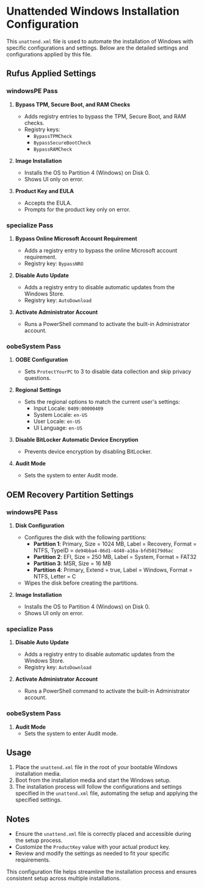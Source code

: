 # Unattended Windows Installation Configuration

This `unattend.xml` file is used to automate the installation of Windows with specific configurations and settings. Below are the detailed settings and configurations applied by this file.

## Rufus Applied Settings

### windowsPE Pass

1. **Bypass TPM, Secure Boot, and RAM Checks**
   - Adds registry entries to bypass the TPM, Secure Boot, and RAM checks.
   - Registry keys:
     - `BypassTPMCheck`
     - `BypassSecureBootCheck`
     - `BypassRAMCheck`

2. **Image Installation**
   - Installs the OS to Partition 4 (Windows) on Disk 0.
   - Shows UI only on error.

3. **Product Key and EULA**
   - Accepts the EULA.
   - Prompts for the product key only on error.

### specialize Pass

1. **Bypass Online Microsoft Account Requirement**
   - Adds a registry entry to bypass the online Microsoft account requirement.
   - Registry key: `BypassNRO`

2. **Disable Auto Update**
   - Adds a registry entry to disable automatic updates from the Windows Store.
   - Registry key: `AutoDownload`

3. **Activate Administrator Account**
   - Runs a PowerShell command to activate the built-in Administrator account.

### oobeSystem Pass

1. **OOBE Configuration**
   - Sets `ProtectYourPC` to 3 to disable data collection and skip privacy questions.

2. **Regional Settings**
   - Sets the regional options to match the current user's settings:
     - Input Locale: `0409:00000409`
     - System Locale: `en-US`
     - User Locale: `en-US`
     - UI Language: `en-US`

3. **Disable BitLocker Automatic Device Encryption**
   - Prevents device encryption by disabling BitLocker.

4. **Audit Mode**
   - Sets the system to enter Audit mode.

## OEM Recovery Partition Settings

### windowsPE Pass

1. **Disk Configuration**
   - Configures the disk with the following partitions:
     - **Partition 1**: Primary, Size = 1024 MB, Label = Recovery, Format = NTFS, TypeID = `de94bba4-06d1-4d40-a16a-bfd50179d6ac`
     - **Partition 2**: EFI, Size = 250 MB, Label = System, Format = FAT32
     - **Partition 3**: MSR, Size = 16 MB
     - **Partition 4**: Primary, Extend = true, Label = Windows, Format = NTFS, Letter = C
   - Wipes the disk before creating the partitions.

2. **Image Installation**
   - Installs the OS to Partition 4 (Windows) on Disk 0.
   - Shows UI only on error.

### specialize Pass

1. **Disable Auto Update**
   - Adds a registry entry to disable automatic updates from the Windows Store.
   - Registry key: `AutoDownload`

2. **Activate Administrator Account**
   - Runs a PowerShell command to activate the built-in Administrator account.

### oobeSystem Pass

1. **Audit Mode**
   - Sets the system to enter Audit mode.

## Usage

1. Place the `unattend.xml` file in the root of your bootable Windows installation media.
2. Boot from the installation media and start the Windows setup.
3. The installation process will follow the configurations and settings specified in the `unattend.xml` file, automating the setup and applying the specified settings.

## Notes

- Ensure the `unattend.xml` file is correctly placed and accessible during the setup process.
- Customize the `ProductKey` value with your actual product key.
- Review and modify the settings as needed to fit your specific requirements.

This configuration file helps streamline the installation process and ensures consistent setup across multiple installations.
